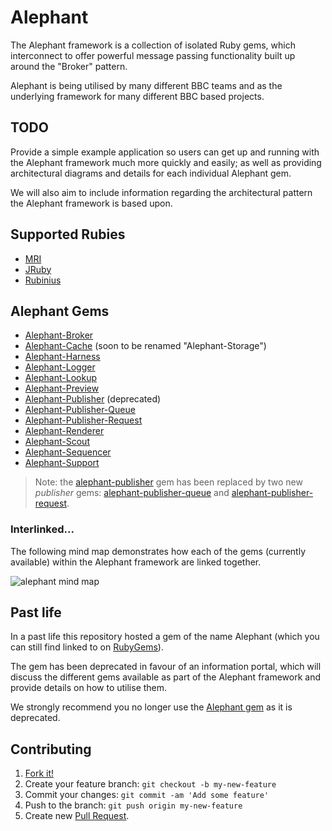 # Alephant

The Alephant framework is a collection of isolated Ruby gems, which interconnect to offer powerful message passing functionality built up around the "Broker" pattern. 

Alephant is being utilised by many different BBC teams and as the underlying framework for many different BBC based projects.

## TODO

Provide a simple example application so users can get up and running with the Alephant framework much more quickly and easily; as well as providing architectural diagrams and details for each individual Alephant gem.

We will also aim to include information regarding the architectural pattern the Alephant framework is based upon.

## Supported Rubies

- [MRI](https://www.ruby-lang.org/)
- [JRuby](http://jruby.org/)
- [Rubinius](http://rubini.us/)

## Alephant Gems

- [Alephant-Broker](https://github.com/BBC-News/alephant-broker)
- [Alephant-Cache](https://github.com/BBC-News/alephant-cache) (soon to be renamed "Alephant-Storage")
- [Alephant-Harness](https://github.com/BBC-News/alephant-harness)
- [Alephant-Logger](https://github.com/BBC-News/alephant-logger)
- [Alephant-Lookup](https://github.com/BBC-News/alephant-lookup)
- [Alephant-Preview](https://github.com/BBC-News/alephant-preview)
- [Alephant-Publisher](https://github.com/BBC-News/alephant-publisher) (deprecated)
- [Alephant-Publisher-Queue](https://github.com/BBC-News/alephant-publisher-queue)
- [Alephant-Publisher-Request](https://github.com/BBC-News/alephant-publisher-request)
- [Alephant-Renderer](https://github.com/BBC-News/alephant-renderer)
- [Alephant-Scout](https://github.com/BBC-News/alephant-scout)
- [Alephant-Sequencer](https://github.com/BBC-News/alephant-sequencer)
- [Alephant-Support](https://github.com/BBC-News/alephant-support)

> Note: the [alephant-publisher](https://github.com/BBC-News/alephant-publisher) gem has been replaced by two new *publisher* gems: [alephant-publisher-queue](https://github.com/BBC-News/alephant-publisher-queue) and [alephant-publisher-request](https://github.com/BBC-News/alephant-publisher-request). 

### Interlinked...

The following mind map demonstrates how each of the gems (currently available) within the Alephant framework are linked together.

![alephant mind map](https://cloud.githubusercontent.com/assets/180050/5049794/560519a0-6c20-11e4-8ac4-302ee02352cc.png)

## Past life

In a past life this repository hosted a gem of the name Alephant (which you can still find linked to on [RubyGems](https://rubygems.org/gems/alephant)).

The gem has been deprecated in favour of an information portal, which will discuss the different gems available as part of the Alephant framework and provide details on how to utilise them.

We strongly recommend you no longer use the [Alephant gem](https://rubygems.org/gems/alephant) as it is deprecated.

## Contributing

1. [Fork it!](http://github.com/BBC-News/alephant/fork)
2. Create your feature branch: `git checkout -b my-new-feature`
3. Commit your changes: `git commit -am 'Add some feature'`
4. Push to the branch: `git push origin my-new-feature`
5. Create new [Pull Request](https://github.com/BBC-News/alephant/pulls).
